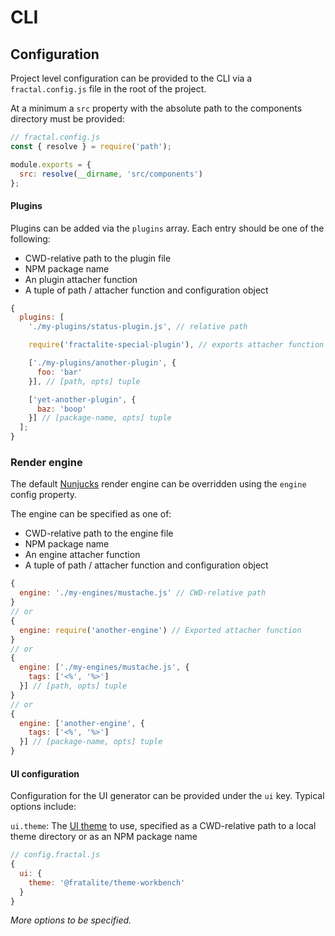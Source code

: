# CLI

## Configuration

Project level configuration can be provided to the CLI via a `fractal.config.js` file in the root of the project.

At a minimum a `src` property with the absolute path to the components directory must be provided:

```js
// fractal.config.js
const { resolve } = require('path');

module.exports = {
  src: resolve(__dirname, 'src/components')
};
```

#### Plugins

Plugins can be added via the `plugins` array. Each entry should be one of the following:

- CWD-relative path to the plugin file
- NPM package name
- An plugin attacher function
- A tuple of path / attacher function and configuration object

```js
{
  plugins: [
    './my-plugins/status-plugin.js', // relative path

    require('fractalite-special-plugin'), // exports attacher function

    ['./my-plugins/another-plugin', {
      foo: 'bar'
    }], // [path, opts] tuple

    ['yet-another-plugin', {
      baz: 'boop'
    }] // [package-name, opts] tuple
  ];
}
```

### Render engine

The default [Nunjucks](https://mozilla.github.io/nunjucks/) render engine can be overridden using the `engine` config property.

The engine can be specified as one of:

- CWD-relative path to the engine file
- NPM package name
- An engine attacher function
- A tuple of path / attacher function and configuration object

```js
{
  engine: './my-engines/mustache.js' // CWD-relative path
}
// or
{
  engine: require('another-engine') // Exported attacher function
}
// or
{
  engine: ['./my-engines/mustache.js', {
    tags: ['<%', '%>']
  }] // [path, opts] tuple
}
// or
{
  engine: ['another-engine', {
    tags: ['<%', '%>']
  }] // [package-name, opts] tuple
}
```

#### UI configuration

Configuration for the UI generator can be provided under the `ui` key. Typical options include:

`ui.theme`: The [UI theme](#ui-themes) to use, specified as a CWD-relative path to a local theme directory or as an NPM package name

```js
// config.fractal.js
{
  ui: {
    theme: '@fratalite/theme-workbench'
  }
}
```

*More options to be specified.*
